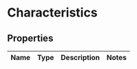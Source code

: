 # Characteristics

## Properties
Name | Type | Description | Notes
------------ | ------------- | ------------- | -------------
